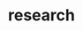---
layout: page
title: research
nav: true
nav_order: 1
dropdown: true
children: 
    - title: working papers
      permalink: /publications/
    - title: divider
    # - title: working papers
    #   permalink: /projects/
---